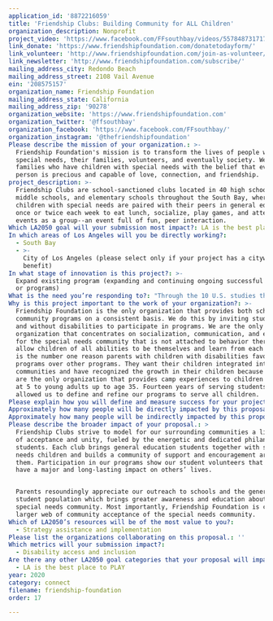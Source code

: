 ```yaml
---
application_id: '8872216059'
title: 'Friendship Clubs: Building Community for ALL Children'
organization_description: Nonprofit
project_video: 'https://www.facebook.com/FFsouthbay/videos/557848731717532/'
link_donate: 'https://www.friendshipfoundation.com/donatetodayform/'
link_volunteer: 'http://www.friendshipfoundation.com/join-as-volunteer/'
link_newsletter: 'http://www.friendshipfoundation.com/subscribe/'
mailing_address_city: Redondo Beach
mailing_address_street: 2108 Vail Avenue
ein: '208575157'
organization_name: Friendship Foundation
mailing_address_state: California
mailing_address_zip: '90278'
organization_website: 'https://www.friendshipfoundation.com'
organization_twitter: '@ffsouthbay'
organization_facebook: 'https://www.facebook.com/FFsouthbay/'
organization_instagram: '@thefriendshipfoundation'
Please describe the mission of your organization.: >-
  Friendship Foundation's mission is to transform the lives of people with
  special needs, their families, volunteers, and eventually society. We support
  families who have children with special needs with the belief that every
  person is precious and capable of love, connection, and friendship. 
project_description: >-
  Friendship Clubs are school-sanctioned clubs located in 40 high schools,
  middle schools, and elementary schools throughout the South Bay, where
  children with special needs are paired with their peers in general education
  once or twice each week to eat lunch, socialize, play games, and attend school
  events as a group--an event full of fun, peer interaction. 
Which LA2050 goal will your submission most impact?: LA is the best place to CONNECT
In which areas of Los Angeles will you be directly working?:
  - South Bay
  - >-
    City of Los Angeles (please select only if your project has a citywide
    benefit)
In what stage of innovation is this project?: >-
  Expand existing program (expanding and continuing ongoing successful projects
  or programs)
What is the need you’re responding to?: "Through the 10 U.S. studies that have been conducted on the connection between special education children and bullying, all studies found: \n-\tChildren with special needs are 2-3 times more likely to experience bullying compared to their non-disabled peers. \n-\t60% of children with special needs report being bullied compared to 25% of all students. \n\nThere are 175,000 students currently enrolled in special education in Los Angeles. These students repeatedly fall through the cracks and are in tremendous need of quality resources and support. Without programs like Friendship Clubs, children with special needs do not have the opportunity to experience friendships, socialization or participation in routines and activities. Their resources become limited to doctors and therapists. This program has an impact on the entire student body as awareness of the special needs population increases. The ripple effect has the potential to change the environment and reduce bullying on campus. "
Why is this project important to the work of your organization?: >-
  Friendship Foundation is the only organization that provides both school and
  community programs on a consistent basis. We do this by inviting students with
  and without disabilities to participate in programs. We are the only
  organization that concentrates on socialization, communication, and enrichment
  for the special needs community that is not attached to behavior therapy. We
  allow children of all abilities to be themselves and learn from each other. It
  is the number one reason parents with children with disabilities favor our
  programs over other programs. They want their children integrated into their
  communities and have recognized the growth in their children because of it. We
  are the only organization that provides camp experiences to children starting
  at 5 to young adults up to age 35. Fourteen years of serving students has
  allowed us to define and refine our programs to serve all children. 
Please explain how you will define and measure success for your project.: "FF focuses simultaneously on impacting two populations in the South Bay and surrounding communities: children with special needs and students with a willingness and desire to volunteer. FF makes it possible for children with special needs in the South Bay, a highly-underserved population, to experience social-recreational activities in a safe and bully-free environment. \n\nFF defines a successful Friendship Club program by:\n•\tSeeing students with disabilities and general education students socializing and building friendships on their own.\n•\tProviding ongoing one-to-one mentoring experience for our youth with special needs and student volunteers.\n•\tIncreasing in enrollment, school clubs, and student involvement.\n•\tChildren with special needs and student volunteers feel that the experience helped them improve their lives, established new friendships and most of all felt valued and empowered.\n•\tStudents with special needs interacting during club activities and around campus outside of the Friendship Club.\n"
Approximately how many people will be directly impacted by this proposal?: '1850'
Approximately how many people will be indirectly impacted by this proposal?: '800000'
Please describe the broader impact of your proposal.: >
  Friendship Clubs strive to model for our surrounding communities a lifestyle
  of acceptance and unity, fueled by the energetic and dedicated philanthropic
  students. Each club brings general education students together with special
  needs children and builds a community of support and encouragement around
  them. Participation in our programs show our student volunteers that they can
  have a major and long-lasting impact on others’ lives. 


  Parents resoundingly appreciate our outreach to schools and the general
  student population which brings greater awareness and education about the
  special needs community. Most importantly, Friendship Foundation is creating a
  larger web of community acceptance of the special needs community. 
Which of LA2050’s resources will be of the most value to you?:
  - Strategy assistance and implementation
Please list the organizations collaborating on this proposal.: ''
Which metrics will your submission impact?:
  - Disability access and inclusion
Are there any other LA2050 goal categories that your proposal will impact?:
  - LA is the best place to PLAY
year: 2020
category: connect
filename: friendship-foundation
order: 17

---
```

